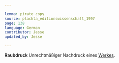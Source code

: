 ```yaml
---

lemma: pirate copy
source: plachta_editionswissenschaft_1997
page: 138
language: German
contributor: Jesse
updated_by: Jesse

---
```

**Raubdruck** Unrechtmäßiger Nachdruck eines [Werkes](work.html).

